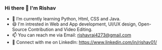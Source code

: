 ### Hi there 👋 I'm Rishav

- 🌱 I’m currently learning Python, Html, CSS and Java. 
- 😄 I'm intrested in Web and App development, UI/UX design, Open-Source Contribution and Video Editing.
- 📫 You can reach me via Email: rishavraj4273@gmail.com
- 🤝 Connect with me on LinkedIn: https://www.linkedin.com/in/rishav01/

